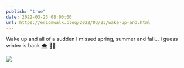 ```yaml
---
publish: "true"
date: 2022-03-23 08:00:00
url: https://ericmwalk.blog/2022/03/23/wake-up-and.html
---
```

Wake up and all of a sudden I missed spring, summer and fall… I guess winter is back 🌨 🤦‍♂️

![](https://ericmwalk.blog/uploads/2022/dcbabfa532.jpg)